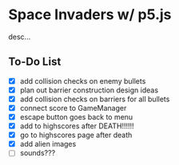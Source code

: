 # Space Invaders w/ p5.js

desc...

## To-Do List
- [x] add collision checks on enemy bullets
- [x] plan out barrier construction design ideas
- [x] add collision checks on barriers for all bullets
- [x] connect score to GameManager
- [x] escape button goes back to menu
- [x] add to highscores after DEATH!!!!!!
- [x] go to highscores page after death
- [x] add alien images
- [ ] sounds???
